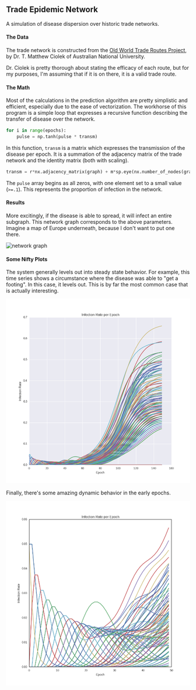 ## Trade Epidemic Network

A simulation of disease dispersion over historic trade networks.

#### The Data

The trade network is constructed from the [Old World Trade Routes Project](http://www.ciolek.com/owtrad.html),
by Dr. T. Matthew Ciolek of Australian National University.

Dr. Ciolek is pretty thorough about stating the efficacy of each route, but for my purposes, I'm assuming that
if it is on there, it is a valid trade route.

#### The Math

Most of the calculations in the prediction algorithm are pretty simplistic and efficient, especially due to the ease of vectorization. The workhorse of this program is a simple loop that expresses a recursive function describing the transfer of
disease over the network.

```python
for i in range(epochs):
    pulse = np.tanh(pulse * transm)
```

In this function, `transm` is a matrix which expresses the transmission of the disease per epoch. It is a
summation of the adjacency matrix of the trade network and the identity matrix (both with scaling).

```python
transm = r*nx.adjacency_matrix(graph) + m*sp.eye(nx.number_of_nodes(graph))
```

The `pulse` array begins as all zeros, with one element set to a small value (`>=.1`). This represents the proportion of
infection in the network.

#### Results

More excitingly, if the disease is able to spread, it will infect an entire subgraph. This network graph
corresponds to the above parameters. Imagine a map of Europe underneath, because I don't want to put one there.

![network graph](https://github.com/arbenton/tepnet/blob/master/plots/network.png)

#### Some Nifty Plots

The system generally levels out into steady state behavior. For example, this time series shows a circumstance
where the disease was able to "get a footing". In this case, it levels out. This is by far the most common case
that is actually interesting.

![time series](https://github.com/arbenton/tepnet/blob/master/plots/time_series.png)

Finally, there's some amazing dynamic behavior in the early epochs.

![dynamic](https://github.com/arbenton/tepnet/blob/master/zoom.png)
